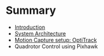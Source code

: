 # Summary

* [Introduction](README.md)
* [System Architecture](chapter1.md)
* [Motion Capture setup: OptiTrack](motion_capture_setup_optitrack.md)
* Quadrotor Control using Pixhawk

